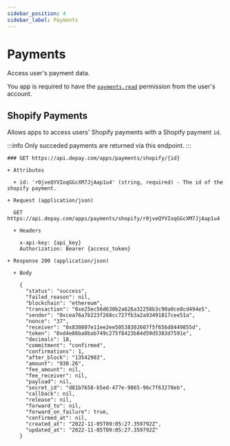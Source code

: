```yaml
---
sidebar_position: 4
sidebar_label: Payments
---
```


# Payments

Access user's payment data.

You app is required to have the [`payments.read`](/docs/apps/user-authentication#paymentsread) permission from the user's account.

## Shopify Payments

Allows apps to access users' Shopify payments with a Shopify payment `id`.

:::info
Only succeded payments are returned via this endpoint.
:::

```apib
### GET https://api.depay.com/apps/payments/shopify/{id}

+ Attributes
  
  + id: 'r0jveQYVIoqGGcXM7JjAap1u4' (string, required) - The id of the shopify payment.

+ Request (application/json)
  
  GET https://api.depay.com/apps/payments/shopify/r0jveQYVIoqGGcXM7JjAap1u4

  + Headers

    x-api-key: {api_key}
    Authorization: Bearer {access_token}

+ Response 200 (application/json)
  
  + Body
  
    {
      "status": "success",
      "failed_reason": nil,
      "blockchain": "ethereum",
      "transaction": "0xe25ec56d630b2a626a32258b3c90a0ce8cd494e5",
      "sender": "0xcea76a7b223f268cc727fb3a2a93491817cee51a",
      "nonce": "37",
      "receiver": "0x830807e11ee2ee50538302607f5f656d8449855d",
      "token": "0xd4e86ba0bab749c275f8423b84d59d5383d7591e",
      "decimals": 18,
      "commitment": "confirmed",
      "confirmations": 1,
      "after_block": "13542983",
      "amount": "930.26",
      "fee_amount": nil,
      "fee_receiver": nil,
      "payload": nil,
      "secret_id": "d81b7658-b5ed-477e-9865-96c7f63278eb",
      "callback": nil,
      "release": nil,
      "forward_to": nil,
      "forward_on_failure": true,
      "confirmed_at": nil,
      "created_at": "2022-11-05T09:05:27.359792Z",
      "updated_at": "2022-11-05T09:05:27.359792Z"
    }
```


